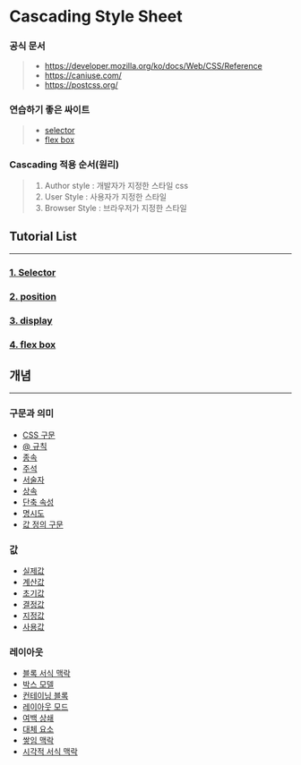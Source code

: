 # Cascading Style Sheet

### 공식 문서

> - https://developer.mozilla.org/ko/docs/Web/CSS/Reference
> - https://caniuse.com/
> - https://postcss.org/

### 연습하기 좋은 싸이트

> - [selector](https://flukeout.github.io/)
> - [flex box](https://flexboxfroggy.com/#ko)

### Cascading 적용 순서(원리)

> 1. Author style : 개발자가 지정한 스타일 css
> 2. User Style : 사용자가 지정한 스타일
> 3. Browser Style : 브라우저가 지정한 스타일

## Tutorial List

---

### [1. Selector](selector.md)

### [2. position](position.md)

### [3. display](display.md)

### [4. flex box](flex_box.md)

## 개념

---

### 구문과 의미

- [CSS 구문](https://developer.mozilla.org/ko/docs/Web/CSS/Syntax)
- [@ 규칙](https://developer.mozilla.org/ko/docs/Web/CSS/At-rule)
- [종속](https://developer.mozilla.org/ko/docs/Web/CSS/Cascade)
- [주석](https://developer.mozilla.org/ko/docs/Web/CSS/Comments)
- [서술자](<https://developer.mozilla.org/ko/docs/Glossary/Descriptor_(CSS)>)
- [상속](https://developer.mozilla.org/ko/docs/Web/CSS/inheritance)
- [단축 속성](https://developer.mozilla.org/ko/docs/Web/CSS/Shorthand_properties)
- [명시도](https://developer.mozilla.org/ko/docs/Web/CSS/Specificity)
- [값 정의 구문](https://developer.mozilla.org/ko/docs/Web/CSS/Value_definition_syntax)

### 값

- [실제값](https://developer.mozilla.org/ko/docs/Web/CSS/actual_value)
- [계산값](https://developer.mozilla.org/ko/docs/Web/CSS/computed_value)
- [초기값](https://developer.mozilla.org/ko/docs/Web/CSS/initial_value)
- [결정값](https://developer.mozilla.org/ko/docs/Web/CSS/resolved_value)
- [지정값](https://developer.mozilla.org/ko/docs/Web/CSS/specified_value)
- [사용값](https://developer.mozilla.org/ko/docs/Web/CSS/used_value)

### 레이아웃

- [블록 서식 맥락](https://developer.mozilla.org/ko/docs/Web/Guide/CSS/Block_formatting_context)
- [박스 모델](https://developer.mozilla.org/ko/docs/Web/CSS/CSS_Box_Model/Introduction_to_the_CSS_box_model)
- [컨테이닝 블록](https://developer.mozilla.org/ko/docs/Web/CSS/Containing_block)
- [레이아웃 모드](https://developer.mozilla.org/ko/docs/Web/CSS/Layout_mode)
- [여백 상쇄](https://developer.mozilla.org/ko/docs/Web/CSS/CSS_Box_Model/Mastering_margin_collapsing)
- [대체 요소](https://developer.mozilla.org/ko/docs/Web/CSS/Replaced_element)
- [쌓임 맥락](https://developer.mozilla.org/ko/docs/Web/CSS/CSS_Positioning/Understanding_z_index/The_stacking_context)
- [시각적 서식 맥락](https://developer.mozilla.org/ko/docs/Web/CSS/Visual_formatting_model)
